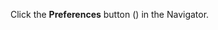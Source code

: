 <!-- markdownlint-disable-file MD041 -->
Click the **Preferences** button (<i class="ph ph-gear" aria-hidden="true"></i>) in the Navigator.
